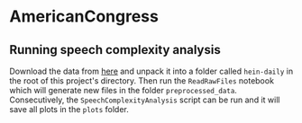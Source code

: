 # AmericanCongress

## Running speech complexity analysis
Download the data from [here](https://data.stanford.edu/congress_text#download-data) and unpack it into a folder called `hein-daily` in the root of this project's directory. 
Then run the `ReadRawFiles` notebook which will generate new files in the folder `preprocessed_data`. 
Consecutively, the `SpeechComplexityAnalysis` script can be run and it will save all plots in the `plots` folder. 
